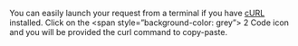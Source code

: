 You can easily launch your request from a terminal if you have <a href="https://curl.haxx.se/" target="_blank">cURL</a> installed. Click on the <span style=”background-color: grey”><i class="fa fa-file-text"></i> 2 Code</span> icon and you will be provided the curl command to copy-paste.

